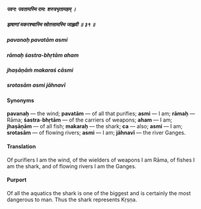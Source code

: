 ##### पवन: पवतामस्मि राम: शस्त्रभृतामहम् ।
##### झषाणां मकरश्चास्मि स्रोतसामस्मि जाह्नवी ॥ ३१ ॥

##### pavanaḥ pavatām asmi
##### rāmaḥ śastra-bhṛtām aham
##### jhaṣāṇāṁ makaraś cāsmi
##### srotasām asmi jāhnavī

#### Synonyms

**pavanaḥ** — the wind; **pavatām** — of all that purifies; **asmi** — I am; **rāmaḥ** — Rāma; **śastra**-**bhṛtām** — of the carriers of weapons; **aham** — I am; **jhaṣāṇām** — of all fish; **makaraḥ** — the shark; **ca** — also; **asmi** — I am; **srotasām** — of flowing rivers; **asmi** — I am; **jāhnavī** — the river Ganges.

#### Translation

Of purifiers I am the wind, of the wielders of weapons I am Rāma, of fishes I am the shark, and of flowing rivers I am the Ganges.

#### Purport

Of all the aquatics the shark is one of the biggest and is certainly the most dangerous to man. Thus the shark represents Kṛṣṇa.